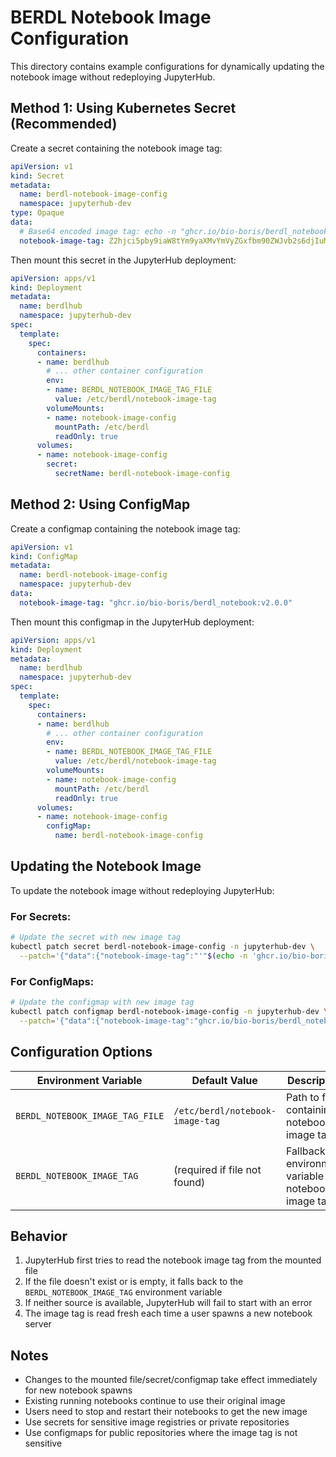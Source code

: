 # BERDL Notebook Image Configuration

This directory contains example configurations for dynamically updating the notebook image without redeploying JupyterHub.

## Method 1: Using Kubernetes Secret (Recommended)

Create a secret containing the notebook image tag:

```yaml
apiVersion: v1
kind: Secret
metadata:
  name: berdl-notebook-image-config
  namespace: jupyterhub-dev
type: Opaque
data:
  # Base64 encoded image tag: echo -n "ghcr.io/bio-boris/berdl_notebook:v2.0.0" | base64
  notebook-image-tag: Z2hjci5pby9iaW8tYm9yaXMvYmVyZGxfbm90ZWJvb2s6djIuMC4w
```

Then mount this secret in the JupyterHub deployment:

```yaml
apiVersion: apps/v1
kind: Deployment
metadata:
  name: berdlhub
  namespace: jupyterhub-dev
spec:
  template:
    spec:
      containers:
      - name: berdlhub
        # ... other container configuration
        env:
        - name: BERDL_NOTEBOOK_IMAGE_TAG_FILE
          value: /etc/berdl/notebook-image-tag
        volumeMounts:
        - name: notebook-image-config
          mountPath: /etc/berdl
          readOnly: true
      volumes:
      - name: notebook-image-config
        secret:
          secretName: berdl-notebook-image-config
```

## Method 2: Using ConfigMap

Create a configmap containing the notebook image tag:

```yaml
apiVersion: v1
kind: ConfigMap
metadata:
  name: berdl-notebook-image-config
  namespace: jupyterhub-dev
data:
  notebook-image-tag: "ghcr.io/bio-boris/berdl_notebook:v2.0.0"
```

Then mount this configmap in the JupyterHub deployment:

```yaml
apiVersion: apps/v1
kind: Deployment
metadata:
  name: berdlhub
  namespace: jupyterhub-dev
spec:
  template:
    spec:
      containers:
      - name: berdlhub
        # ... other container configuration
        env:
        - name: BERDL_NOTEBOOK_IMAGE_TAG_FILE
          value: /etc/berdl/notebook-image-tag
        volumeMounts:
        - name: notebook-image-config
          mountPath: /etc/berdl
          readOnly: true
      volumes:
      - name: notebook-image-config
        configMap:
          name: berdl-notebook-image-config
```

## Updating the Notebook Image

To update the notebook image without redeploying JupyterHub:

### For Secrets:
```bash
# Update the secret with new image tag
kubectl patch secret berdl-notebook-image-config -n jupyterhub-dev \
  --patch='{"data":{"notebook-image-tag":"'"$(echo -n 'ghcr.io/bio-boris/berdl_notebook:v3.0.0' | base64)"'"}}'
```

### For ConfigMaps:
```bash
# Update the configmap with new image tag
kubectl patch configmap berdl-notebook-image-config -n jupyterhub-dev \
  --patch='{"data":{"notebook-image-tag":"ghcr.io/bio-boris/berdl_notebook:v3.0.0"}}'
```

## Configuration Options

| Environment Variable | Default Value | Description |
|---------------------|---------------|-------------|
| `BERDL_NOTEBOOK_IMAGE_TAG_FILE` | `/etc/berdl/notebook-image-tag` | Path to file containing notebook image tag |
| `BERDL_NOTEBOOK_IMAGE_TAG` | (required if file not found) | Fallback environment variable for notebook image tag |

## Behavior

1. JupyterHub first tries to read the notebook image tag from the mounted file
2. If the file doesn't exist or is empty, it falls back to the `BERDL_NOTEBOOK_IMAGE_TAG` environment variable
3. If neither source is available, JupyterHub will fail to start with an error
4. The image tag is read fresh each time a user spawns a new notebook server

## Notes

- Changes to the mounted file/secret/configmap take effect immediately for new notebook spawns
- Existing running notebooks continue to use their original image
- Users need to stop and restart their notebooks to get the new image
- Use secrets for sensitive image registries or private repositories
- Use configmaps for public repositories where the image tag is not sensitive